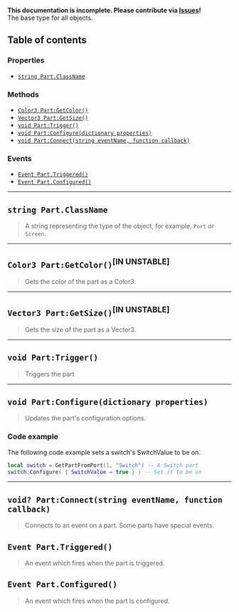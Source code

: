 **This documentation is incomplete. Please contribute via [Issues](../issues)!** \
The base type for all objects.

## Table of contents

### Properties
* [`string Part.ClassName`](#string-partclassname)

### Methods
* [`Color3 Part:GetColor()`](#color3-partgetcolor)
* [`Vector3 Part:GetSize()`](#vector3-partgetsize)
* [`void Part:Trigger()`](#void-parttrigger)
* [`void Part:Configure(dictionary properties)`](#void-partconfiguredictionary-properties)
* [`void Part:Connect(string eventName, function callback)`](#void-partconnectstring-eventname-function-callback)

### Events
* [`Event Part.Triggered()`](#events-part-triggered)
* [`Event Part.Configured()`](#events-part-configured)

___

## `string Part.ClassName`

> A string representing the type of the object, for example, `Port` or `Screen`.

___

## `Color3 Part:GetColor()`<sup>[IN UNSTABLE]</sup>

> Gets the color of the part as a Color3.

___

## `Vector3 Part:GetSize()`<sup>[IN UNSTABLE]</sup>

> Gets the size of the part as a Vector3.

___

## `void Part:Trigger()`

> Triggers the part

___

## `void Part:Configure(dictionary properties)`

> Updates the part's configuration options.

### Code example

The following code example sets a switch's SwitchValue to be on.

```lua
local switch = GetPartFromPort(1, "Switch") -- A Switch part
switch:Configure( { SwitchValue = true } ) -- Set it to be on
```

___

## `void? Part:Connect(string eventName, function callback)`

> Connects to an event on a part. Some parts have special events.

## `Event Part.Triggered()`

> An event which fires when the part is triggered.

## `Event Part.Configured()`

> An event which fires when the part is configured.
